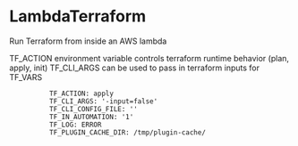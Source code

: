 # LambdaTerraform
Run Terraform from inside an AWS lambda

TF_ACTION environment variable controls terraform runtime behavior (plan, apply, init)
TF_CLI_ARGS can be used to pass in terraform inputs for TF_VARS

```
          TF_ACTION: apply
          TF_CLI_ARGS: '-input=false'
          TF_CLI_CONFIG_FILE: ''
          TF_IN_AUTOMATION: '1'
          TF_LOG: ERROR
          TF_PLUGIN_CACHE_DIR: /tmp/plugin-cache/
```
